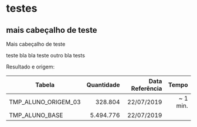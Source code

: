 # testes

## mais cabeçalho de teste

Mais cabeçalho de teste

teste
bla bla teste
outro bla
tests

Resultado e origem:

| Tabela                | Quantidade    | Data Referência   | Tempo     |
|---|---:|---:|---:|
| TMP_ALUNO_ORIGEM_03   |    328.804    | 22/07/2019        | ~ 1 min.  |
| TMP_ALUNO_BASE        |  5.494.776    | 22/07/2019        |           |
